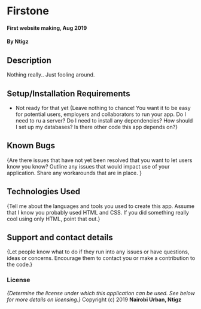# Firstone
#### First website making, Aug 2019
#### By **Ntigz**
## Description
Nothing really.. Just fooling around.
## Setup/Installation Requirements
* Not ready for that yet
{Leave nothing to chance! You want it to be easy for potential users, employers and collaborators to run your app. Do I need to ru a server? Do I need to install any dependencies? How should I set up my databases? Is there other code this app depends on?}
## Known Bugs
{Are there issues that have not yet been resolved that you want to let users know you know? Outline any issues that would impact use of your application. Share any workarounds that are in place. }
## Technologies Used
{Tell me about the languages and tools you used to create this app. Assume that I know you probably used HTML and CSS. If you did something really cool using only HTML, point that out.}
## Support and contact details
{Let people know what to do if they run into any issues or have questions, ideas or concerns.  Encourage them to contact you or make a contribution to the code.}
### License
*{Determine the license under which this application can be used.  See below for more details on licensing.}*
Copyright (c) 2019 **Nairobi Urban, Ntigz**
